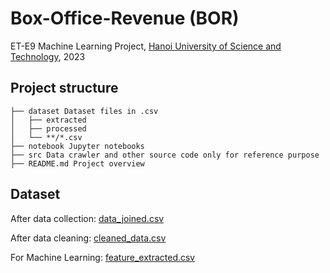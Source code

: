 # Box-Office-Revenue (BOR)

ET-E9 Machine Learning Project, [Hanoi University of Science and Technology](https://hust.edu.vn/), 2023

## Project structure

```
├── dataset Dataset files in .csv
│   ├── extracted
│   ├── processed
│   └── **/*.csv
├── notebook Jupyter notebooks
├── src Data crawler and other source code only for reference purpose
├── README.md Project overview
```

## Dataset

After data collection: [data_joined.csv](./dataset/data_joined.csv)

After data cleaning: [cleaned_data.csv](./dataset/processed/cleaned_data.csv)

For Machine Learning: [feature_extracted.csv](./dataset/extracted/feature_extracted.csv)
